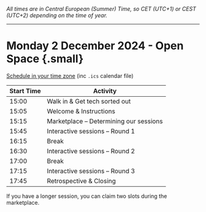 <!--
.. title: Schedule
.. slug: schedule
.. date: 2023-10-09
.. tags: 
.. category: 
.. link: 
.. description: Friends of Good Software (FroGS) schedule, open space Monday 2 December 2024 3pm CET
.. type: text
-->

*All times are in Central European (Summer) Time, so CET (UTC+1) or CEST (UTC+2) depending on the time of year.*


<hr class="tall" />


# Monday 2 December 2024 - Open Space {.small}

<a href="https://localschedule.netlify.app/#v2%3A%7B%22name%22%3A%22FroGS%20conf%20open%20space%22%2C%22day%22%3A%222024-12-02%22%2C%22tz%22%3A%22Europe%2FAmsterdam%22%2C%22sessions%22%3A%7B%221545%22%3A%22Interactive%20sessions%20%E2%80%93%20Round%201%22%2C%221615%22%3A%22Break%22%2C%221630%22%3A%22Interactive%20sessions%20%E2%80%93%20Round%202%22%2C%221700%22%3A%22Break%22%2C%221715%22%3A%22Interactive%20sessions%20%E2%80%93%20Round%203%22%2C%221500%40Main%20room%22%3A%22Walk%20in%20%26%20Get%20tech%20sorted%20out%22%2C%221505%40Main%20room%22%3A%22Welcome%20%26%20Instructions%22%2C%221515%40Main%20room%22%3A%22Marketplace%20%E2%80%93%20Determining%20our%20sessions%22%2C%221745%40Main%20room%22%3A%22Retrospective%20%26%20Closing%22%7D%7D" target="_blank">Schedule in your time zone</a> (inc `.ics` calendar file)



<table class="table table-sm" style="max-width:600px">
  <thead class="thead-light">
    <tr>
      <th scope="col">Start Time</th>
      <th scope="col">Activity</th>
    </tr>
  </thead>
  <tbody>
    <tr>
      <td>15:00</td>
      <td>Walk in & Get tech sorted out</td>
    </tr>
    <tr class="sched-green">
      <td>15:05</td>
      <td>Welcome & Instructions</td>
    </tr>
    <tr class="sched-green">
      <td>15:15</td>
      <td>Marketplace – Determining our sessions</td>
    </tr>
    <tr class="sched-purple">
      <td>15:45</td>
      <td>Interactive sessions – Round 1</td>
    </tr>
    <tr>
      <td>16:15</td>
      <td>Break</td>
    </tr>
    <tr class="sched-purple">
      <td>16:30</td>
      <td>Interactive sessions – Round 2</td>
    </tr>
    <tr>
      <td>17:00</td>
      <td>Break</td>
    </tr>
    <tr class="sched-purple">
      <td>17:15</td>
      <td>Interactive sessions – Round 3</td>
    </tr>
    <tr class="sched-green">
      <td>17:45</td>
      <td>Retrospective & Closing</td>
    </tr>
  </tbody>
</table>

If you have a longer session, you can claim two slots during the marketplace.


<!--

<hr class="tall" />

# Saturday 21 September 2024 - Open Space {.small}

<a href="https://localschedule.netlify.app/#v2%3A%7B%22name%22%3A%22FroGS%20conf%20open%20space%22%2C%22day%22%3A%222024-09-21%22%2C%22tz%22%3A%22Europe%2FAmsterdam%22%2C%22sessions%22%3A%7B%22945%22%3A%22Walk%20in%20%26%20Shared%20Breakfast%22%2C%221000%22%3A%22Welcome%20%26%20Instructions%22%2C%221015%22%3A%22Marketplace%20%E2%80%93%20Determining%20our%20sessions%22%2C%221100%22%3A%22Interactive%20sessions%20%E2%80%93%20Round%201%22%2C%221145%22%3A%22Break%22%2C%221200%22%3A%22Interactive%20sessions%20%E2%80%93%20Round%202%22%2C%221245%22%3A%22Lunch%22%2C%221345%22%3A%22Marketplace%20%E2%80%93%20Determining%20our%20sessions%22%2C%221415%22%3A%22Interactive%20sessions%20%E2%80%93%20Round%203%22%2C%221500%22%3A%22Break%22%2C%221515%22%3A%22Interactive%20sessions%20%E2%80%93%20Round%204%22%2C%221600%22%3A%22Break%22%2C%221615%22%3A%22Interactive%20sessions%20%E2%80%93%20Round%205%22%2C%221700%22%3A%22Retrospective%20%26%20Closing%22%7D%7D"
  target="_blank">Schedule in your time zone</a> (inc `.ics` calendar file)


<table class="table table-sm" style="max-width:600px">
  <thead class="thead-light">
    <tr>
      <th scope="col">Start Time</th>
      <th scope="col">Activity</th>
    </tr>
  </thead>
  <tbody>
    <tr>
      <td>09:45</td>
      <td>Walk in & Shared Breakfast</td>
    </tr>
    <tr class="sched-green">
      <td>10:00</td>
      <td>Welcome & Instructions</td>
    </tr>
    <tr class="sched-green">
      <td>10:15</td>
      <td>Marketplace – Determining our sessions</td>
    </tr>
    <tr class="sched-purple">
      <td>11:00</td>
      <td>Interactive sessions – Round 1</td>
    </tr>
    <tr>
      <td>11:45</td>
      <td>Break</td>
    </tr>
    <tr class="sched-purple">
      <td>12:00</td>
      <td>Interactive sessions – Round 2</td>
    </tr>
    <tr>
      <td>12:45</td>
      <td>Lunch</td>
    </tr>
    <tr class="sched-green">
      <td>13:45</td>
      <td>Marketplace – Determining our sessions</td>
    </tr>
    <tr class="sched-purple">
      <td>14:15</td>
      <td>Interactive sessions – Round 3</td>
    </tr>
    <tr>
      <td>15:00</td>
      <td>Break</td>
    </tr>
    <tr class="sched-purple">
      <td>15:15</td>
      <td>Interactive sessions – Round 4</td>
    </tr>
    <tr>
      <td>16:00</td>
      <td>Break</td>
    </tr>
    <tr class="sched-purple">
      <td>16:15</td>
      <td>Interactive sessions – Round 5</td>
    </tr>
    <tr class="sched-green">
      <td>17:00</td>
      <td>Retrospective & Closing</td>
    </tr>
  </tbody>
</table>

If you have a longer session, you can claim two slots during the marketplace.

-->



<!-- 

<hr class="tall" />


# Monday 2 December 2024 - Lean Coffee {.small}

<a href="https://localschedule.netlify.app/#v2%3A%7B%22name%22%3A%22FroGS%20conf%20lean%20coffee%22%2C%22day%22%3A%222024-12-02%22%2C%22tz%22%3A%22Europe%2FAmsterdam%22%2C%22sessions%22%3A%7B%221600%22%3A%22lean%20coffee%22%2C%221700%22%3A%22hang%20out%20(optional)%22%7D%7D"
  target="_blank">Schedule in your time zone</a> (inc `.ics` calendar file)

<table class="table table-sm" style="max-width:600px">
  <thead class="thead-light">
    <tr>
      <th scope="col">Start Time</th>
      <th scope="col">Activity</th>
    </tr>
  </thead>
  <tbody>
    <tr class="sched-purple">
      <td>16:00 - 17:00</td>
      <td>Lean Coffee</td>
    </tr>
    <tr class="sched-green">
      <td>17:00 - 17:30</td>
      <td>Hang out (optional)</td>
    </tr>
  </tbody>
</table>

-->